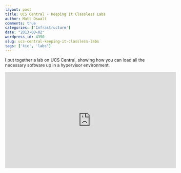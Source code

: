 ```yaml
---
layout: post
title: UCS Central - Keeping It Classless Labs
author: Matt Oswalt
comments: true
categories: ['Infrastructure']
date: "2013-08-02"
wordpress_id: 4350
slug: ucs-central-keeping-it-classless-labs
tags: ['kic', 'labs']
---
```



I put together a lab on UCS Central, showing how you can load all the necessary software up in a hypervisor environment.

<div style="text-align: center"><iframe width="560" height="315" src="http://www.youtube.com/embed/3IuBAjxRJ9A" frameborder="0" allowfullscreen></iframe></div>
